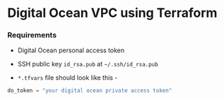 # Digital Ocean VPC using Terraform


### Requirements

- Digital Ocean personal access token

- SSH public key `id_rsa.pub` at `~/.ssh/id_rsa.pub`

- `*.tfvars` file should look like this -
```terraform
do_token = "your digital ocean private access token"
```
